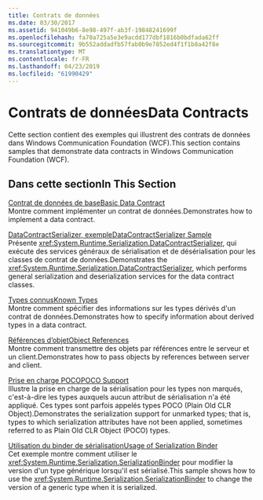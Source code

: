 ```yaml
---
title: Contrats de données
ms.date: 03/30/2017
ms.assetid: 941049b6-8e98-497f-ab3f-19848241699f
ms.openlocfilehash: fa70a725a5e3e9acdd177dbf1816b0bdfada62ff
ms.sourcegitcommit: 9b552addadfb57fab0b9e7852ed4f1f1b8a42f8e
ms.translationtype: MT
ms.contentlocale: fr-FR
ms.lasthandoff: 04/23/2019
ms.locfileid: "61990429"
---
```

# <a name="data-contracts"></a><span data-ttu-id="3e5d3-102">Contrats de données</span><span class="sxs-lookup"><span data-stu-id="3e5d3-102">Data Contracts</span></span>
<span data-ttu-id="3e5d3-103">Cette section contient des exemples qui illustrent des contrats de données dans Windows Communication Foundation (WCF).</span><span class="sxs-lookup"><span data-stu-id="3e5d3-103">This section contains samples that demonstrate data contracts in Windows Communication Foundation (WCF).</span></span>  
  
## <a name="in-this-section"></a><span data-ttu-id="3e5d3-104">Dans cette section</span><span class="sxs-lookup"><span data-stu-id="3e5d3-104">In This Section</span></span>  
 [<span data-ttu-id="3e5d3-105">Contrat de données de base</span><span class="sxs-lookup"><span data-stu-id="3e5d3-105">Basic Data Contract</span></span>](../../../../docs/framework/wcf/samples/basic-data-contract.md)  
 <span data-ttu-id="3e5d3-106">Montre comment implémenter un contrat de données.</span><span class="sxs-lookup"><span data-stu-id="3e5d3-106">Demonstrates how to implement a data contract.</span></span>  
  
 [<span data-ttu-id="3e5d3-107">DataContractSerializer, exemple</span><span class="sxs-lookup"><span data-stu-id="3e5d3-107">DataContractSerializer Sample</span></span>](../../../../docs/framework/wcf/samples/datacontractserializer-sample.md)  
 <span data-ttu-id="3e5d3-108">Présente <xref:System.Runtime.Serialization.DataContractSerializer>, qui exécute des services généraux de sérialisation et de désérialisation pour les classes de contrat de données.</span><span class="sxs-lookup"><span data-stu-id="3e5d3-108">Demonstrates the <xref:System.Runtime.Serialization.DataContractSerializer>, which performs general serialization and deserialization services for the data contract classes.</span></span>  
  
 [<span data-ttu-id="3e5d3-109">Types connus</span><span class="sxs-lookup"><span data-stu-id="3e5d3-109">Known Types</span></span>](../../../../docs/framework/wcf/samples/known-types.md)  
 <span data-ttu-id="3e5d3-110">Montre comment spécifier des informations sur les types dérivés d'un contrat de données.</span><span class="sxs-lookup"><span data-stu-id="3e5d3-110">Demonstrates how to specify information about derived types in a data contract.</span></span>  
  
 [<span data-ttu-id="3e5d3-111">Références d’objet</span><span class="sxs-lookup"><span data-stu-id="3e5d3-111">Object References</span></span>](../../../../docs/framework/wcf/samples/object-references.md)  
 <span data-ttu-id="3e5d3-112">Montre comment transmettre des objets par références entre le serveur et un client.</span><span class="sxs-lookup"><span data-stu-id="3e5d3-112">Demonstrates how to pass objects by references between server and client.</span></span>  
  
 [<span data-ttu-id="3e5d3-113">Prise en charge POCO</span><span class="sxs-lookup"><span data-stu-id="3e5d3-113">POCO Support</span></span>](../../../../docs/framework/wcf/samples/poco-support.md)  
 <span data-ttu-id="3e5d3-114">Illustre la prise en charge de la sérialisation pour les types non marqués, c'est-à-dire les types auxquels aucun attribut de sérialisation n'a été appliqué. Ces types sont parfois appelés types POCO (Plain Old CLR Object).</span><span class="sxs-lookup"><span data-stu-id="3e5d3-114">Demonstrates the serialization support for unmarked types; that is, types to which serialization attributes have not been applied, sometimes referred to as Plain Old CLR Object (POCO) types.</span></span>  
  
 [<span data-ttu-id="3e5d3-115">Utilisation du binder de sérialisation</span><span class="sxs-lookup"><span data-stu-id="3e5d3-115">Usage of Serialization Binder</span></span>](../../../../docs/framework/wcf/samples/usage-of-serialization-binder.md)  
 <span data-ttu-id="3e5d3-116">Cet exemple montre comment utiliser le <xref:System.Runtime.Serialization.SerializationBinder> pour modifier la version d'un type générique lorsqu'il est sérialisé.</span><span class="sxs-lookup"><span data-stu-id="3e5d3-116">This sample shows how to use the <xref:System.Runtime.Serialization.SerializationBinder> to change the version of a generic type when it is serialized.</span></span>
